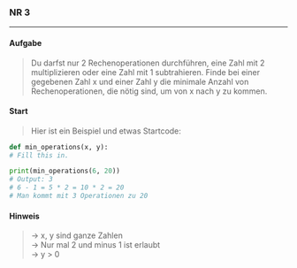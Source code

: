 ### NR 3

---

#### Aufgabe
> Du darfst nur 2 Rechenoperationen durchführen, eine Zahl mit 2 multiplizieren oder eine Zahl mit 1 subtrahieren. Finde bei einer gegebenen Zahl x und einer Zahl y die minimale Anzahl von Rechenoperationen, die nötig sind, um von x nach y zu kommen.


#### Start
> Hier ist ein Beispiel und etwas Startcode:

```py
def min_operations(x, y):
# Fill this in.

print(min_operations(6, 20))
# Output: 3
# 6 - 1 = 5 * 2 = 10 * 2 = 20
# Man kommt mit 3 Operationen zu 20
```


#### Hinweis
> -> x, y sind ganze Zahlen<br>
> -> Nur mal 2 und minus 1 ist erlaubt<br>
> -> y > 0<br>